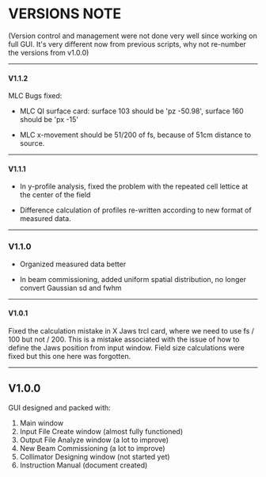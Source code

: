 # VERSIONS NOTE
(Version control and management were not done very well since working on full GUI. It's very different now from previous scripts, why not re-number the versions from v1.0.0)
***
#### V1.1.2
MLC Bugs fixed:

* MLC QI surface card: surface 103 should be 'pz -50.98', surface 160 should be 'px -15'

* MLC x-movement should be 51/200 of fs, because of 51cm distance to source.

***
#### V1.1.1
* In y-profile analysis, fixed the problem with the repeated cell lettice at the 
center of the field
  
* Difference calculation of profiles re-written according to new format of measured data.
***
### V1.1.0
* Organized measured data better

* In beam commissioning, added uniform spatial distribution, no longer 
convert Gaussian sd and fwhm
***
#### V1.0.1
Fixed the calculation mistake in X Jaws trcl card, where we need to use fs / 100 but not / 200. This 
is a mistake associated with the issue of how to define the Jaws position from input window. 
Field size calculations were fixed but this one here was forgotten.
***
## V1.0.0
GUI designed and packed with:
1. Main window
2. Input File Create window (almost fully functioned)
3. Output File Analyze window (a lot to improve)
4. New Beam Commissioning (a lot to improve)
5. Collimator Designing window (not started yet)
6. Instruction Manual (document created)
